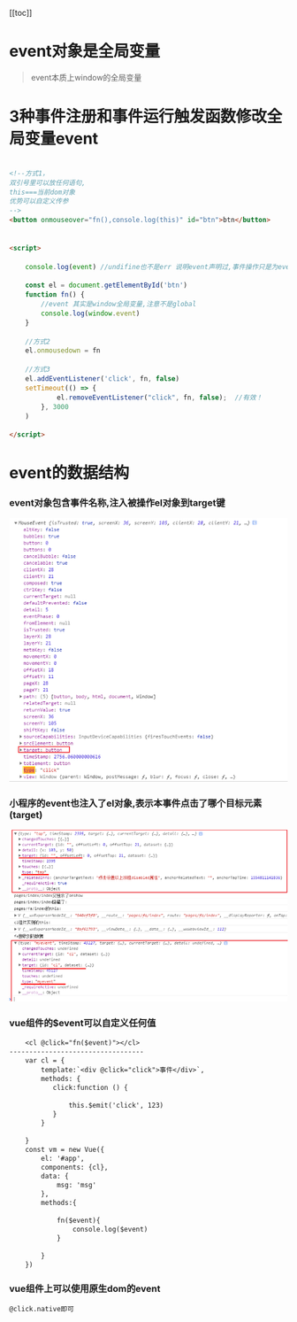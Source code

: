 [[toc]]
# event对象是全局变量

> event本质上window的全局变量


# 3种事件注册和事件运行触发函数修改全局变量event

```html

<!--方式1，
双引号里可以放任何语句,
this===当前dom对象
优势可以自定义传参
-->
<button onmouseover="fn(),console.log(this)" id="btn">btn</button>


<script>

    console.log(event) //undifine也不是err 说明event声明过,事件操作只是为event赋值

    const el = document.getElementById('btn')
    function fn() {
        //event 其实是window全局变量,注意不是global
        console.log(window.event)
    }

    //方式2
    el.onmousedown = fn

    //方式3
    el.addEventListener('click', fn, false)
    setTimeout(() => {
            el.removeEventListener("click", fn, false);  //有效！
        }, 3000
    )

</script>

```
# event的数据结构
### event对象包含事件名称,注入被操作el对象到target键


![](./img/4.png)


### 小程序的event也注入了el对象,表示本事件点击了哪个目标元素(target)

![5.png](./img/5.png)


### vue组件的$event可以自定义任何值 

```
    <cl @click="fn($event)"></cl>
----------------------------------
    var cl = {
        template:`<div @click="click">事件</div>`,
        methods: {
           click:function () {

               this.$emit('click', 123)
           }
        }

    }
    const vm = new Vue({
        el: '#app',
        components: {cl},
        data: {
            msg: 'msg'
        },
        methods:{

            fn($event){
                console.log($event)
            }

        }
    })
```

###  vue组件上可以使用原生dom的event

```
@click.native即可
```
